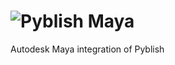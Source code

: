 # ![Pyblish Maya][]

Autodesk Maya integration of Pyblish

[Pyblish Maya]: https://github.com/abstractfactory/pyblish/wiki/images/maya-pyblish.png
